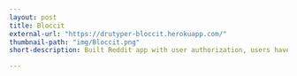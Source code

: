 ```yaml
---
layout: post
title: Bloccit
external-url: "https://drutyper-bloccit.herokuapp.com/"
thumbnail-path: "img/Bloccit.png"
short-description: Built Reddit app with user authorization, users have the abilitiy to create post, topics, comment upvote/downvote and favorite posts

---
```



